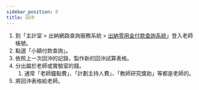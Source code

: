```yaml
---
sidebar_position: 8
title: 回沖
---
```


1. 到「主計室 > 出納網路查詢服務系統 > [出納零用金付款查詢系統](https://financial.nfu.edu.tw/)」登入老師帳號。
2. 點選「小額付款查詢」。
3. 依照上一次回沖的記錄，製作新的回沖試算表格。
4. 分出屬於老師或實驗室的錢。
    1. 通常「老師鐘點費」、「計劃主持人費」、「教師研究獎助」等都是老師的。
5. 將回沖表格給老師。
